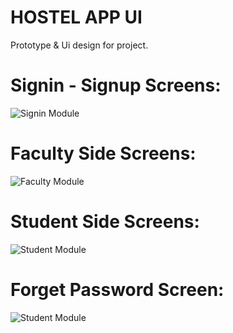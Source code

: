# HOSTEL APP UI
Prototype & Ui design for project.

# Signin - Signup Screens:
![Signin Module](https://github.com/neiljaviya/hostel-app-ui/blob/main/Screenshots/Signin_module.png?raw=true)

# Faculty Side Screens:
![Faculty Module](https://github.com/neiljaviya/hostel-app-ui/blob/main/Screenshots/Faculty_module.png?raw=true)

# Student Side Screens:
![Student Module](https://github.com/neiljaviya/hostel-app-ui/blob/main/Screenshots/Student_module.png?raw=true)

# Forget Password Screen:
![Student Module](https://github.com/neiljaviya/hostel-app-ui/IMG-20210809-WA0029.jpg?raw=true)
